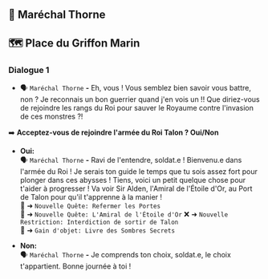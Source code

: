 ## 🏅 Maréchal Thorne

## 🗺️ Place du Griffon Marin

### Dialogue 1

- 🗣️ `Maréchal Thorne` **-** Eh, vous ! Vous semblez bien savoir vous battre, non ? Je reconnais un bon guerrier quand
  j'en vois un !! Que diriez-vous de rejoindre les rangs du Roi pour sauver le Royaume contre l'invasion de ces
  monstres ?!

➡️ **Acceptez-vous de rejoindre l'armée du Roi Talon ? Oui/Non**

- **Oui:**\
  🗣️ `Maréchal Thorne` **-** Ravi de l'entendre, soldat.e ! Bienvenu.e dans l'armée du Roi ! Je serais ton guide le
  temps que tu sois assez fort pour plonger dans ces abysses ! Tiens, voici un petit quelque chose pour t'aider à
  progresser ! Va voir Sir Alden, l'Amiral de l'Étoile d'Or, au Port de Talon pour qu'il t'apprenne à la manier !\
  📜 ➜ `Nouvelle Quête: Refermer les Portes`\
  📜 ➜ `Nouvelle Quête: L'Amiral de l'Étoile d'Or`
  ❌ ➜ `Nouvelle Restriction: Interdiction de sortir de Talon`\
  🎒 ➜ `Gain d'objet: Livre des Sombres Secrets`

- **Non:**\
  🗣️ `Maréchal Thorne` **-** Je comprends ton choix, soldat.e, le choix t'appartient. Bonne journée à toi !

